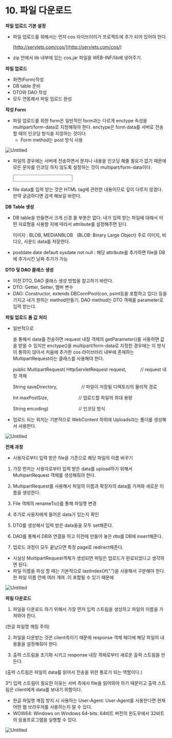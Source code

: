 # 10. 파일 다운로드

**파일 업로드 기본 설정**

- 파일 업로드를 위해서는 먼저 cos 라이브러리가 프로젝트에 추가 되어 있어야 한다.
    
    [http://servlets.com/cos/](http://servlets.com/cos/)
    
- zip 안에서 lib 내부에 있는 cos.jar 파일을 WEB-INF/lib에 넣어주기.

**파일 업로드**

- 화면(Form)작성
- DB table 준비
- DTO와 DAO 작성
- 모두 연동해서 파일 업로드 완성

**작성 Form**

- 파일 업로드를 위한 form은 일반적인 form과는 다르게 enctype 속성을 multipart/form-data로 지정해줘야 한다. enctype은 form data를 서버로 전송할 때의 인코딩 방식을 지정하는 것이다.
    - Form method는 post 방식 사용

![Untitled](10%20%E1%84%91%E1%85%A1%E1%84%8B%E1%85%B5%E1%86%AF%20%E1%84%83%E1%85%A1%E1%84%8B%E1%85%AE%E1%86%AB%E1%84%85%E1%85%A9%E1%84%83%E1%85%B3%20f47923b69f9644d896261a9fb41322ff/Untitled.png)

- 파일의 경우에는 서버에 전송하면서 문자나 내용을 인코딩 해줄 필요가 없기 때문에 모든 문자를 인코딩 하지 않도록 설정하는 것이 multipart/form-data이다.
    
    <form method=”post” enctype=”multipart/form-data” action=”업로드 처리 파일 경로”>
    
    <input type=”file”  name=”input이름” />
    
    </form>
    
- file data를 입력 받는 것은 HTML tag에 관련한 내용이므로 깊이 다루지 않겠다. 만약 궁금하다면 검색 해보길 바란다.

**DB Table 생성**

- DB table을 만들면서 크게 신경 쓸 부분은 없다. 내가 입력 받는 파일에 대해서 어떤 자료형을 사용할 지에 따라서 attribute를 설정해주면 된다.
    
    이미지 : BLOB, MEDIANBLOB   (BLOB: Binary Large Object) 주로 이미지, 비디오, 사운드 data를 저장한다.
    
- postdate date default sysdate not null : 해당 attribute를 추가하면 file을 DB에 추가시킨 날짜 추가가 가능

**DTO 및 DAO 클래스 생성**

- 이전 DTO, DAO 클래스 생성 방법을 참고하기 바란다.
- DTO: Getter, Setter, 멤버 변수
- DAO: Constructor, extends DBConnPool(con, psmt등을 포함하고 있다) 등을 가지고 내가 원하는 method만들기. DAO method는 DTO 객체를 parameter로 입력 받는다.

**파일 업로드 폼 값 처리**

- 일반적으로 <form>을 통해서 data를 전송하면 request 내장 객체의 getParameter()를 사용하면 값을 받을 수 있지만 enctype()을 multipart/form-data로 지정한 경우에는 이 방식이 통하지 않아서 처음에 추가한 cos 라이브러리 내부에 존재하는 MultipartRequest라는 클래스를 사용해야 한다.
    
    public MultipartRequest( HttpServletRequest request,           // request 내장 객체
    
    String saveDirectory,                   // 파일이 저장될 디렉토리의 물리적 경로
    
    Int maxPostSize,                        // 업로드할 파일의 최대 용량
    
    String encoding)                        // 인코딩 방식
    
- 업로드 되는 위치는 기본적으로 WebContent 하위에 Uploads라는 폴더를 생성해서 사용한다.

![Untitled](10%20%E1%84%91%E1%85%A1%E1%84%8B%E1%85%B5%E1%86%AF%20%E1%84%83%E1%85%A1%E1%84%8B%E1%85%AE%E1%86%AB%E1%84%85%E1%85%A9%E1%84%83%E1%85%B3%20f47923b69f9644d896261a9fb41322ff/Untitled%201.png)

**전체 과정**

- 사용자로부터 입력 받은 file을 기준으로 해당 파일의 이름 바꾸기

1) 가장 먼저는 사용자로부터 입력 받은 data를 upload하기 위해서 MultipartRequest 객체를 생성해줘야 한다.

2) MultipartRequest를 사용해서 파일의 이름과 확장자의 data를 가져와 새로운 이름을 생성한다.

3) File 객체의 renameTo()를 통해 파일명 변경

4) 추가로 사용자에게 들어온 data가 있는지 확인

5) DTO를 생성해서 입력 받은 data들을 모두 set해준다.

6) DAO를 통해서 DB와 연결을 하고 이전에 만들어 놓은 dto를 DB에 insert해준다.

7) 업로드 과정이 모두 끝났으면 특정 page로 redirect해준다.

- 사실상 MultipartRequest객체가 생성되면 파일은 업로드가 완료되었다고 생각하면 된다.
- 파일 이름을 파싱 할 때는 기본적으로 lastIndexOf(“.”)을 사용해서 구분해야 한다. 한 파일 이름 안에 여러 개여 .이 포함될 수 있기 때문에

![Untitled](10%20%E1%84%91%E1%85%A1%E1%84%8B%E1%85%B5%E1%86%AF%20%E1%84%83%E1%85%A1%E1%84%8B%E1%85%AE%E1%86%AB%E1%84%85%E1%85%A9%E1%84%83%E1%85%B3%20f47923b69f9644d896261a9fb41322ff/Untitled%202.png)

**파일 다운로드**

1) 파일을 다운로드 하기 위해서 가장 먼저 입력 스트림을 생성하고 파일의 이름을 가져와야 한다.

(한글 파일명 깨짐 주의)

2) 파일을 다운받는 것은 client측이기 때문에 response 객체 헤더에 해당 파일의 내용들을 설정해줘야 한다.

3) 출력 스트림을 초기화 시키고 response 내장 객체로부터 새로운 출력 스트림을 만든다.

(출력 스트림은 파일의 data를 읽어서 전송을 위한 통로가 되는 역할이다.)

3*) 입력 스트림이 필요한 이유는 서버 측에서 file을 읽어와야 하기 때문이고 출력 스트림은 client에게 data를 보내기 위함이다.

- 한글 파일명 깨짐 방지 시 사용하는 User-Agent: User-Agent를 사용한다면 현재 어떤 웹 브라우저를 사용하는지 알 수 있다.
- WOW64: Windows on Windows 64-bits: 64비트 버전의 윈도우에서 32비트의 응용프로그램을 실행할 수 있다.

![Untitled](10%20%E1%84%91%E1%85%A1%E1%84%8B%E1%85%B5%E1%86%AF%20%E1%84%83%E1%85%A1%E1%84%8B%E1%85%AE%E1%86%AB%E1%84%85%E1%85%A9%E1%84%83%E1%85%B3%20f47923b69f9644d896261a9fb41322ff/Untitled%203.png)